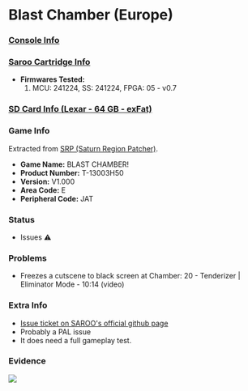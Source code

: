 # Blast Chamber (Europe)

### [Console Info](../../../../../Info/Consoles/VA13/README.md)

### [Saroo Cartridge Info](../../../../../Info/Cartridges/GuangzhouSanStarOnlineShop/1.6/README.md)

- <b>Firmwares Tested:</b>
  1. MCU: 241224, SS: 241224, FPGA: 05 - v0.7

### [SD Card Info (Lexar - 64 GB - exFat)](../../../../../Info/SdCards/Lexar/64GB/exfat/README.md)

### Game Info

Extracted from [SRP (Saturn Region Patcher)](https://segaxtreme.net/resources/saturn-region-patcher.81/download).

- <b>Game Name:</b> BLAST CHAMBER!
- <b>Product Number:</b> T-13003H50
- <b>Version:</b> V1.000
- <b>Area Code:</b> E
- <b>Peripheral Code:</b> JAT

### Status

- Issues :warning:

### Problems

- Freezes a cutscene to black screen at Chamber: 20 - Tenderizer | Eliminator Mode - 10:14 (video)

### Extra Info

- [Issue ticket on SAROO's official github page](https://github.com/tpunix/SAROO/issues/283)
- Probably a PAL issue
- It does need a full gameplay test.

### Evidence

[![](https://img.youtube.com/vi/jowYenxIxbQ/0.jpg)](https://www.youtube.com/watch?v=jowYenxIxbQ)

